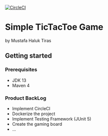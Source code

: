 [![CircleCI](https://circleci.com/gh/haluktiras/event-processor.svg?style=svg)](https://app.circleci.com/pipelines/github/haluktiras/tictactoe)

# Simple TicTacToe Game #
by Mustafa Haluk Tiras

## Getting started ##
### Prerequisites ###
* JDK 13
* Maven 4

### Product BackLog ###
* Implement CircleCI
* Dockerize the project
* Implement Testing Framework (JUnit 5)
* Create the gaming board
* ...


